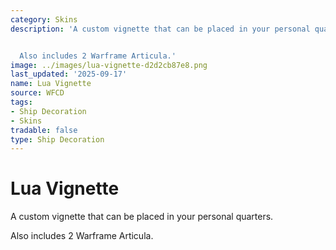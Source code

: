 ```yaml
---
category: Skins
description: 'A custom vignette that can be placed in your personal quarters.


  Also includes 2 Warframe Articula.'
image: ../images/lua-vignette-d2d2cb87e8.png
last_updated: '2025-09-17'
name: Lua Vignette
source: WFCD
tags:
- Ship Decoration
- Skins
tradable: false
type: Ship Decoration
---
```


# Lua Vignette

A custom vignette that can be placed in your personal quarters.

Also includes 2 Warframe Articula.

